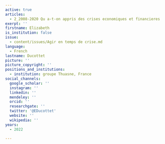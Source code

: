 ```yaml
---
active: true
articles:
  - 2_2008-2020 Qu a-t-on appris des crises economiques et financieres
exerpt: ''
firstname: Elizabeth
is_institution: false
issue:
  - content/issues/Agir en temps de crise.md
language:
  - French
lastname: Ducottet
picture: ''
picture_copyright: ''
positions_and_institutions:
  - institution: groupe Thuasne, France
social_channels:
  google_scholar: ''
  instagram: ''
  linkedin: ''
  mendeley: ''
  orcid: ''
  researchgate: ''
  twitter: '@EDucottet'
  website: ''
  wikipedia: ''
years:
  - 2022

---
```

